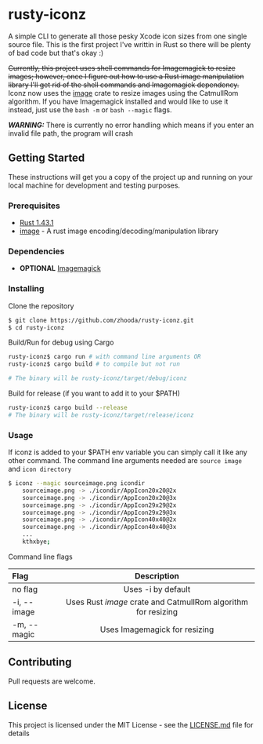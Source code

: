 # rusty-iconz

A simple CLI to generate all those pesky Xcode icon sizes from one single source file. This is the first project I've writtin in Rust so there will be plenty of bad code but that's okay :)

~~Currently, this project uses shell commands for Imagemagick to resize images; however, once I figure out how to use a Rust image manipulation library I'll get rid of the shell commands and Imagemagick dependency.~~ Iconz now uses the [image](https://crates.io/crates/image) crate to resize images using the CatmullRom algorithm. If you have Imagemagick installed and would like to use it instead, just use the ```bash -m``` or ```bash --magic``` flags.

***WARNING:*** There is currently no error handling which means if you enter an invalid file path, the program will crash

## Getting Started

These instructions will get you a copy of the project up and running on your local machine for development and testing purposes.

### Prerequisites

- [Rust 1.43.1](https://www.rust-lang.org)
- [image](https://crates.io/crates/image) - A rust image encoding/decoding/manipulation library

### Dependencies
- **OPTIONAL** [Imagemagick](https://imagemagick.org/script/download.php)

### Installing 

Clone the repository
```bash
$ git clone https://github.com/zhooda/rusty-iconz.git
$ cd rusty-iconz
```

Build/Run for debug using Cargo
```bash
rusty-iconz$ cargo run # with command line arguments OR
rusty-iconz$ cargo build # to compile but not run

# The binary will be rusty-iconz/target/debug/iconz
```

Build for release (if you want to add it to your $PATH)
```bash
rusty-iconz$ cargo build --release
# The binary will be rusty-iconz/target/release/iconz
```

### Usage

If iconz is added to your $PATH env variable you can simply call it like any other command. The command line arguments needed are `source image` and `icon directory`
```bash
$ iconz --magic sourceimage.png icondir
    sourceimage.png -> ./icondir/AppIcon20x20@2x
    sourceimage.png -> ./icondir/AppIcon20x20@3x
    sourceimage.png -> ./icondir/AppIcon29x29@2x
    sourceimage.png -> ./icondir/AppIcon29x29@3x
    sourceimage.png -> ./icondir/AppIcon40x40@2x
    sourceimage.png -> ./icondir/AppIcon40x40@3x
    ...
    kthxbye;
```
Command line flags

| Flag        |                          Description                          |
| :---------- | :-----------------------------------------------------------: |
| no flag     |                      Uses -i by default                       |
| -i, --image | Uses Rust *image* crate and CatmullRom algorithm for resizing |
| -m, --magic |                 Uses Imagemagick for resizing                 |

## Contributing

Pull requests are welcome.

## License

This project is licensed under the MIT License - see the [LICENSE.md](LICENSE.md) file for details